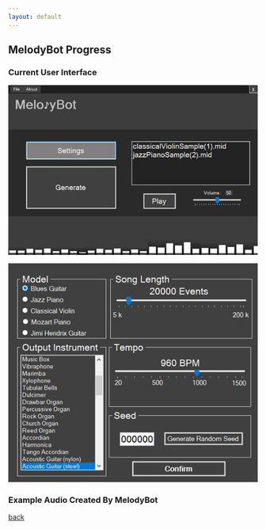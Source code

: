 ```yaml
---
layout: default
---
```


## MelodyBot Progress

### Current User Interface

![Main Menu](./Example-Audio-HTML/Pictures/MelodyBotMain.JPG)

![Settings](./Example-Audio-HTML/Pictures/MelodyBotPref.JPG)

### Example Audio Created By MelodyBot



[back](./)

